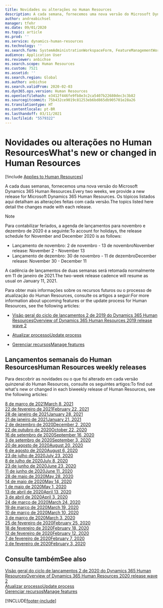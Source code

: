 ```yaml
---
title: Novidades ou alterações no Human Resources
description: A cada semana, fornecemos uma nova versão do Microsoft Dynamics 365 Human Resources. Os tópicos listados aqui detalham as alterações feitas toda semana.
author: andreabichsel
manager: tfehr
ms.date: 09/01/2020
ms.topic: article
ms.prod: ''
ms.service: dynamics-human-resources
ms.technology: ''
ms.search.form: SystemAdministrationWorkspaceForm, FeatureManagementWorkspace
audience: Application User
ms.reviewer: anbichse
ms.search.scope: Human Resources
ms.custom: 7521
ms.assetid: ''
ms.search.region: Global
ms.author: anbichse
ms.search.validFrom: 2020-02-03
ms.dyn365.ops.version: Human Resources
ms.openlocfilehash: e3412f446fe9fb8e3c2ca5407b22680dec3c3b82
ms.sourcegitcommit: 75b432ce9019c81253eb6bd865db905701e28a26
ms.translationtype: HT
ms.contentlocale: pt-BR
ms.lasthandoff: 03/11/2021
ms.locfileid: "5579322"
---
```

# <a name="whats-new-or-changed-in-human-resources"></a><span data-ttu-id="c4ca3-104">Novidades ou alterações no Human Resources</span><span class="sxs-lookup"><span data-stu-id="c4ca3-104">What's new or changed in Human Resources</span></span>

[!include [Applies to Human Resources](../includes/applies-to-hr.md)]

<span data-ttu-id="c4ca3-105">A cada duas semanas, fornecemos uma nova versão do Microsoft Dynamics 365 Human Resources.</span><span class="sxs-lookup"><span data-stu-id="c4ca3-105">Every two weeks, we provide a new release for Microsoft Dynamics 365 Human Resources.</span></span> <span data-ttu-id="c4ca3-106">Os tópicos listados aqui detalham as alterações feitas com cada versão.</span><span class="sxs-lookup"><span data-stu-id="c4ca3-106">The topics listed here detail the changes made with each release.</span></span>

>[!NOTE]
><span data-ttu-id="c4ca3-107">Para contabilizar feriados, a agenda de lançamentos para novembro e dezembro de 2020 é a seguinte:</span><span class="sxs-lookup"><span data-stu-id="c4ca3-107">To account for holidays, the release schedule for November and December 2020 is as follows:</span></span>
>
>- <span data-ttu-id="c4ca3-108">Lançamento de novembro: 2 de novembro - 13 de novembro</span><span class="sxs-lookup"><span data-stu-id="c4ca3-108">November release: November 2 - November 13</span></span>
>- <span data-ttu-id="c4ca3-109">Lançamento de dezembro: 30 de novembro - 11 de dezembro</span><span class="sxs-lookup"><span data-stu-id="c4ca3-109">December release: November 30 - December 11</span></span>
> 
><span data-ttu-id="c4ca3-110">A cadência de lançamentos de duas semanas será retomada normalmente em 11 de janeiro de 2021.</span><span class="sxs-lookup"><span data-stu-id="c4ca3-110">The two-week release cadence will resume as usual on January 11, 2021.</span></span>

<span data-ttu-id="c4ca3-111">Para obter mais informações sobre os recursos futuros ou o processo de atualização do Human Resources, consulte os artigos a seguir:</span><span class="sxs-lookup"><span data-stu-id="c4ca3-111">For more information about upcoming features or the update process for Human Resources, see the following articles:</span></span> 

- [<span data-ttu-id="c4ca3-112">Visão geral do ciclo de lançamentos 2 de 2019 do Dynamics 365 Human Resources</span><span class="sxs-lookup"><span data-stu-id="c4ca3-112">Overview of Dynamics 365 Human Resources 2019 release wave 2</span></span>](https://docs.microsoft.com/dynamics365-release-plan/2019wave2/dynamics365-human-resources/)

- [<span data-ttu-id="c4ca3-113">Atualizar processo</span><span class="sxs-lookup"><span data-stu-id="c4ca3-113">Update process</span></span>](hr-admin-setup-update-process.md)

- [<span data-ttu-id="c4ca3-114">Gerenciar recursos</span><span class="sxs-lookup"><span data-stu-id="c4ca3-114">Manage features</span></span>](hr-admin-manage-features.md)

## <a name="human-resources-weekly-releases"></a><span data-ttu-id="c4ca3-115">Lançamentos semanais do Human Resources</span><span class="sxs-lookup"><span data-stu-id="c4ca3-115">Human Resources weekly releases</span></span>

<span data-ttu-id="c4ca3-116">Para descobrir as novidades ou o que foi alterado em cada versão quinzenal do Human Resources, consulte os seguintes artigos:</span><span class="sxs-lookup"><span data-stu-id="c4ca3-116">To find out what's new or changed in each biweekly release of Human Resources, see the following articles:</span></span>

[<span data-ttu-id="c4ca3-117">8 de março de 2021</span><span class="sxs-lookup"><span data-stu-id="c4ca3-117">March 8, 2021</span></span>](hr-whats-new-2021-03-08.md)</br>
[<span data-ttu-id="c4ca3-118">22 de fevereiro de 2021</span><span class="sxs-lookup"><span data-stu-id="c4ca3-118">February 22, 2021</span></span>](hr-whats-new-2021-02-22.md)</br>
[<span data-ttu-id="c4ca3-119">28 de janeiro de 2021</span><span class="sxs-lookup"><span data-stu-id="c4ca3-119">January 28, 2021</span></span>](hr-whats-new-2021-01-28.md)</br>
[<span data-ttu-id="c4ca3-120">21 de janeiro de 2021</span><span class="sxs-lookup"><span data-stu-id="c4ca3-120">January 21, 2021</span></span>](hr-whats-new-2021-01-21.md)</br>
[<span data-ttu-id="c4ca3-121">2 de dezembro de 2020</span><span class="sxs-lookup"><span data-stu-id="c4ca3-121">December 2, 2020</span></span>](hr-whats-new-2020-12-02.md)</br>
[<span data-ttu-id="c4ca3-122">22 de outubro de 2020</span><span class="sxs-lookup"><span data-stu-id="c4ca3-122">October 22, 2020</span></span>](hr-whats-new-2020-10-22.md)</br>
[<span data-ttu-id="c4ca3-123">16 de setembro de 2020</span><span class="sxs-lookup"><span data-stu-id="c4ca3-123">September 16, 2020</span></span>](hr-whats-new-2020-09-16.md)</br>
[<span data-ttu-id="c4ca3-124">3 de setembro de 2020</span><span class="sxs-lookup"><span data-stu-id="c4ca3-124">September 3, 2020</span></span>](hr-whats-new-2020-09-03.md)</br>
[<span data-ttu-id="c4ca3-125">20 de agosto de 2020</span><span class="sxs-lookup"><span data-stu-id="c4ca3-125">August 20, 2020</span></span>](hr-whats-new-2020-08-20.md)</br>
[<span data-ttu-id="c4ca3-126">6 de agosto de 2020</span><span class="sxs-lookup"><span data-stu-id="c4ca3-126">August 6, 2020</span></span>](hr-whats-new-2020-08-06.md)</br>
[<span data-ttu-id="c4ca3-127">23 de julho de 2020</span><span class="sxs-lookup"><span data-stu-id="c4ca3-127">July 23, 2020</span></span>](hr-whats-new-2020-07-23.md)</br>
[<span data-ttu-id="c4ca3-128">8 de julho de 2020</span><span class="sxs-lookup"><span data-stu-id="c4ca3-128">July 8, 2020</span></span>](hr-whats-new-2020-07-08.md)</br>
[<span data-ttu-id="c4ca3-129">23 de junho de 2020</span><span class="sxs-lookup"><span data-stu-id="c4ca3-129">June 23, 2020</span></span>](hr-whats-new-2020-06-23.md)</br>
[<span data-ttu-id="c4ca3-130">11 de junho de 2020</span><span class="sxs-lookup"><span data-stu-id="c4ca3-130">June 11, 2020</span></span>](hr-whats-new-2020-06-11.md)</br>
[<span data-ttu-id="c4ca3-131">28 de maio de 2020</span><span class="sxs-lookup"><span data-stu-id="c4ca3-131">May 28, 2020</span></span>](hr-whats-new-2020-05-28.md)</br>
[<span data-ttu-id="c4ca3-132">14 de maio de 2020</span><span class="sxs-lookup"><span data-stu-id="c4ca3-132">May 14, 2020</span></span>](hr-whats-new-2020-05-14.md)</br>
[<span data-ttu-id="c4ca3-133">1 de maio de 2020</span><span class="sxs-lookup"><span data-stu-id="c4ca3-133">May 1, 2020</span></span>](hr-whats-new-2020-05-01.md)</br>
[<span data-ttu-id="c4ca3-134">13 de abril de 2020</span><span class="sxs-lookup"><span data-stu-id="c4ca3-134">April 13, 2020</span></span>](hr-whats-new-2020-04-13.md)</br>
[<span data-ttu-id="c4ca3-135">3 de abril de 2020</span><span class="sxs-lookup"><span data-stu-id="c4ca3-135">April 3, 2020</span></span>](hr-whats-new-2020-04-03.md)</br>
[<span data-ttu-id="c4ca3-136">24 de março de 2020</span><span class="sxs-lookup"><span data-stu-id="c4ca3-136">March 24, 2020</span></span>](hr-whats-new-2020-03-24.md)</br>
[<span data-ttu-id="c4ca3-137">19 de março de 2020</span><span class="sxs-lookup"><span data-stu-id="c4ca3-137">March 19, 2020</span></span>](hr-whats-new-2020-03-19.md)</br>
[<span data-ttu-id="c4ca3-138">10 de março de 2020</span><span class="sxs-lookup"><span data-stu-id="c4ca3-138">March 10, 2020</span></span>](hr-whats-new-2020-03-10.md)</br>
[<span data-ttu-id="c4ca3-139">3 de março de 2020</span><span class="sxs-lookup"><span data-stu-id="c4ca3-139">March 3, 2020</span></span>](hr-whats-new-2020-03-03.md)</br>
[<span data-ttu-id="c4ca3-140">25 de fevereiro de 2020</span><span class="sxs-lookup"><span data-stu-id="c4ca3-140">February 25, 2020</span></span>](hr-whats-new-2020-02-25.md)</br>
[<span data-ttu-id="c4ca3-141">18 de fevereiro de 2020</span><span class="sxs-lookup"><span data-stu-id="c4ca3-141">February 18, 2020</span></span>](hr-whats-new-2020-02-18.md)</br>
[<span data-ttu-id="c4ca3-142">12 de fevereiro de 2020</span><span class="sxs-lookup"><span data-stu-id="c4ca3-142">February 12, 2020</span></span>](hr-whats-new-2020-02-12.md)</br>
[<span data-ttu-id="c4ca3-143">7 de fevereiro de 2020</span><span class="sxs-lookup"><span data-stu-id="c4ca3-143">February 7, 2020</span></span>](hr-whats-new-2020-02-07.md)</br>
[<span data-ttu-id="c4ca3-144">3 de fevereiro de 2020</span><span class="sxs-lookup"><span data-stu-id="c4ca3-144">February 3, 2020</span></span>](hr-whats-new-2020-02-03.md)

## <a name="see-also"></a><span data-ttu-id="c4ca3-145">Consulte também</span><span class="sxs-lookup"><span data-stu-id="c4ca3-145">See also</span></span>

[<span data-ttu-id="c4ca3-146">Visão geral do ciclo de lançamentos 2 de 2020 do Dynamics 365 Human Resources</span><span class="sxs-lookup"><span data-stu-id="c4ca3-146">Overview of Dynamics 365 Human Resources 2020 release wave 2</span></span>](https://docs.microsoft.com/dynamics365-release-plan/2020wave2/human-resources/dynamics365-human-resources/)</br>
[<span data-ttu-id="c4ca3-147">Atualizar processo</span><span class="sxs-lookup"><span data-stu-id="c4ca3-147">Update process</span></span>](hr-admin-setup-update-process.md)</br>
[<span data-ttu-id="c4ca3-148">Gerenciar recursos</span><span class="sxs-lookup"><span data-stu-id="c4ca3-148">Manage features</span></span>](hr-admin-manage-features.md)


[!INCLUDE[footer-include](../includes/footer-banner.md)]
